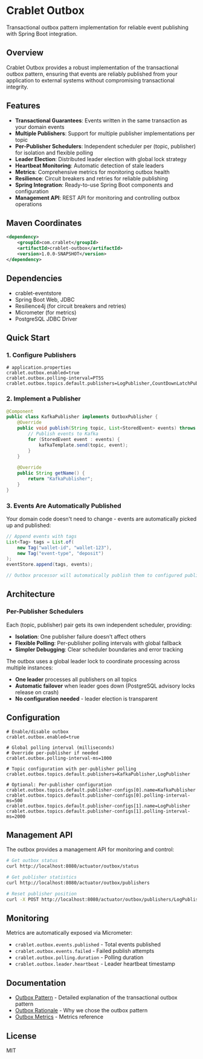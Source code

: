 # Crablet Outbox

Transactional outbox pattern implementation for reliable event publishing with Spring Boot integration.

## Overview

Crablet Outbox provides a robust implementation of the transactional outbox pattern, ensuring that events are reliably published from your application to external systems without compromising transactional integrity.

## Features

- **Transactional Guarantees**: Events written in the same transaction as your domain events
- **Multiple Publishers**: Support for multiple publisher implementations per topic
- **Per-Publisher Schedulers**: Independent scheduler per (topic, publisher) for isolation and flexible polling
- **Leader Election**: Distributed leader election with global lock strategy
- **Heartbeat Monitoring**: Automatic detection of stale leaders
- **Metrics**: Comprehensive metrics for monitoring outbox health
- **Resilience**: Circuit breakers and retries for reliable publishing
- **Spring Integration**: Ready-to-use Spring Boot components and configuration
- **Management API**: REST API for monitoring and controlling outbox operations

## Maven Coordinates

```xml
<dependency>
    <groupId>com.crablet</groupId>
    <artifactId>crablet-outbox</artifactId>
    <version>1.0.0-SNAPSHOT</version>
</dependency>
```

## Dependencies

- crablet-eventstore
- Spring Boot Web, JDBC
- Resilience4j (for circuit breakers and retries)
- Micrometer (for metrics)
- PostgreSQL JDBC Driver

## Quick Start

### 1. Configure Publishers

```properties
# application.properties
crablet.outbox.enabled=true
crablet.outbox.polling-interval=PT5S
crablet.outbox.topics.default.publishers=LogPublisher,CountDownLatchPublisher
```

### 2. Implement a Publisher

```java
@Component
public class KafkaPublisher implements OutboxPublisher {
    @Override
    public void publish(String topic, List<StoredEvent> events) throws PublishException {
        // Publish events to Kafka
        for (StoredEvent event : events) {
            kafkaTemplate.send(topic, event);
        }
    }
    
    @Override
    public String getName() {
        return "KafkaPublisher";
    }
}
```

### 3. Events Are Automatically Published

Your domain code doesn't need to change - events are automatically picked up and published:

```java
// Append events with tags
List<Tag> tags = List.of(
    new Tag("wallet-id", "wallet-123"),
    new Tag("event-type", "deposit")
);
eventStore.append(tags, events);

// Outbox processor will automatically publish them to configured publishers
```

## Architecture

### Per-Publisher Schedulers

Each (topic, publisher) pair gets its own independent scheduler, providing:

- **Isolation**: One publisher failure doesn't affect others
- **Flexible Polling**: Per-publisher polling intervals with global fallback
- **Simpler Debugging**: Clear scheduler boundaries and error tracking

The outbox uses a global leader lock to coordinate processing across multiple instances:

- **One leader** processes all publishers on all topics
- **Automatic failover** when leader goes down (PostgreSQL advisory locks release on crash)
- **No configuration needed** - leader election is transparent

## Configuration

```properties
# Enable/disable outbox
crablet.outbox.enabled=true

# Global polling interval (milliseconds)
# Override per-publisher if needed
crablet.outbox.polling-interval-ms=1000

# Topic configuration with per-publisher polling
crablet.outbox.topics.default.publishers=KafkaPublisher,LogPublisher

# Optional: Per-publisher configuration
crablet.outbox.topics.default.publisher-configs[0].name=KafkaPublisher
crablet.outbox.topics.default.publisher-configs[0].polling-interval-ms=500
crablet.outbox.topics.default.publisher-configs[1].name=LogPublisher
crablet.outbox.topics.default.publisher-configs[1].polling-interval-ms=2000
```

## Management API

The outbox provides a management API for monitoring and control:

```bash
# Get outbox status
curl http://localhost:8080/actuator/outbox/status

# Get publisher statistics
curl http://localhost:8080/actuator/outbox/publishers

# Reset publisher position
curl -X POST http://localhost:8080/actuator/outbox/publishers/LogPublisher/reset
```

## Monitoring

Metrics are automatically exposed via Micrometer:

- `crablet.outbox.events.published` - Total events published
- `crablet.outbox.events.failed` - Failed publish attempts
- `crablet.outbox.polling.duration` - Polling duration
- `crablet.outbox.leader.heartbeat` - Leader heartbeat timestamp

## Documentation

- [Outbox Pattern](docs/OUTBOX_PATTERN.md) - Detailed explanation of the transactional outbox pattern
- [Outbox Rationale](docs/OUTBOX_RATIONALE.md) - Why we chose the outbox pattern
- [Outbox Metrics](docs/OUTBOX_METRICS.md) - Metrics reference

## License

MIT

